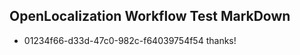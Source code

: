 ## OpenLocalization Workflow Test MarkDown
* 01234f66-d33d-47c0-982c-f64039754f54 thanks!

<!--HONumber=Aug16_HO1-->


